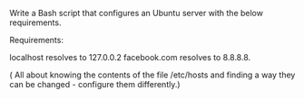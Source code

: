 Write a Bash script that configures an Ubuntu server with the below requirements.

Requirements:

localhost resolves to 127.0.0.2
facebook.com resolves to 8.8.8.8.

( All about knowing the contents of the file /etc/hosts and finding a way they
 can be changed - configure them differently.)
 